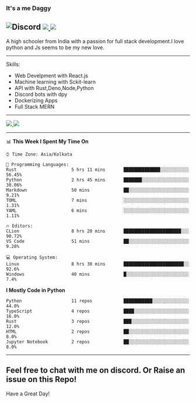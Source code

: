 
### It's a me Daggy

![Discord](https://img.shields.io/discord/491175207122370581?color=black&label=Discord&logo=discord) ![](https://img.shields.io/endpoint?url=https://dev.discordprofiles.me/api/badge/vscode/491174779278065689)<a href="https://github.com/Daggy1234">
  <img src="https://komarev.com/ghpvc/?username=Daggy1234&style=flat-square" />
</a>
 ----

A high schooler from India with a passion for full stack development.I love python and Js seems to be my new love. 

-----

Skills:

- Web Develpment with React.js
- Machine learning with Sckit-learn
- API with Rust,Deno,Node,Python
- Discord bots with dpy
- Dockerizing Apps
- Full Stack MERN

-----
<a href="https://github.com/Daggy1234">
  <img src="https://github-readme-stats.vercel.app/api?username=Daggy1234&show_icons=true&hide_border=true" />
</a><a href="https://github.com/Daggy1234">
  <img src="https://github-readme-stats.vercel.app/api/top-langs/?username=Daggy1234&layout=compact&langs_count=9&hide=css,html" />
</a>

---

<!--START_SECTION:waka-->
📊 **This Week I Spent My Time On** 

```text
⌚︎ Time Zone: Asia/Kolkata

💬 Programming Languages: 
Rust                     5 hrs 11 mins       ██████████████░░░░░░░░░░░   56.45% 
Python                   2 hrs 45 mins       ███████░░░░░░░░░░░░░░░░░░   30.06% 
Markdown                 50 mins             ██░░░░░░░░░░░░░░░░░░░░░░░   9.21% 
TOML                     7 mins              ░░░░░░░░░░░░░░░░░░░░░░░░░   1.31% 
YAML                     6 mins              ░░░░░░░░░░░░░░░░░░░░░░░░░   1.11%

🔥 Editors: 
CLion                    8 hrs 20 mins       ██████████████████████░░░   90.72% 
VS Code                  51 mins             ██░░░░░░░░░░░░░░░░░░░░░░░   9.28%

💻 Operating System: 
Linux                    8 hrs 30 mins       ███████████████████████░░   92.6% 
Windows                  40 mins             █░░░░░░░░░░░░░░░░░░░░░░░░   7.4%

```

**I Mostly Code in Python** 

```text
Python                   11 repos            ███████████░░░░░░░░░░░░░░   44.0% 
TypeScript               4 repos             ████░░░░░░░░░░░░░░░░░░░░░   16.0% 
Rust                     3 repos             ███░░░░░░░░░░░░░░░░░░░░░░   12.0% 
HTML                     2 repos             ██░░░░░░░░░░░░░░░░░░░░░░░   8.0% 
Jupyter Notebook         2 repos             ██░░░░░░░░░░░░░░░░░░░░░░░   8.0%

```



<!--END_SECTION:waka-->

---

Feel free to chat with me on discord. Or Raise an issue on this Repo!
-----
Have a Great Day!
